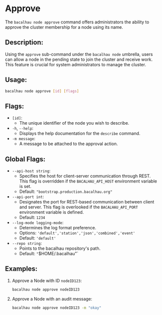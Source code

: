 # Approve

The `bacalhau node approve` command offers administrators the ability to approve the cluster membership for a node using its name.

## Description:

Using the `approve` sub-command under the `bacalhau node` umbrella, users can allow a node in the pending state to join the cluster and receive work. This feature is crucial for system administrators to manage the cluster.

## Usage:

```bash
bacalhau node approve [id] [flags]
```

## Flags:

* `[id]`:
  * The unique identifier of the node you wish to describe.
* `-h`, `--help`:
  * Displays the help documentation for the `describe` command.
* `-m message`:
  * A message to be attached to the approval action.

## Global Flags:

* `--api-host string`:
  * Specifies the host for client-server communication through REST. This flag is overridden if the `BACALHAU_API_HOST` environment variable is set.
  * Default: `"bootstrap.production.bacalhau.org"`
* `--api-port int`:
  * Designates the port for REST-based communication between client and server. This flag is overlooked if the `BACALHAU_API_PORT` environment variable is defined.
  * Default: `1234`
* `--log-mode logging-mode`:
  * Determines the log format preference.
  * Options: `'default','station','json','combined','event'`
  * Default: `'default'`
* `--repo string`:
  * Points to the bacalhau repository's path.
  * Default: `"`$HOME/.bacalhau"\`

## Examples:

1.  Approve a Node with ID `nodeID123`:

    ```bash
    bacalhau node approve nodeID123
    ```
2.  Approve a Node with an audit message:

    ```bash
    bacalhau node approve nodeID123 -m "okay"
    ```
